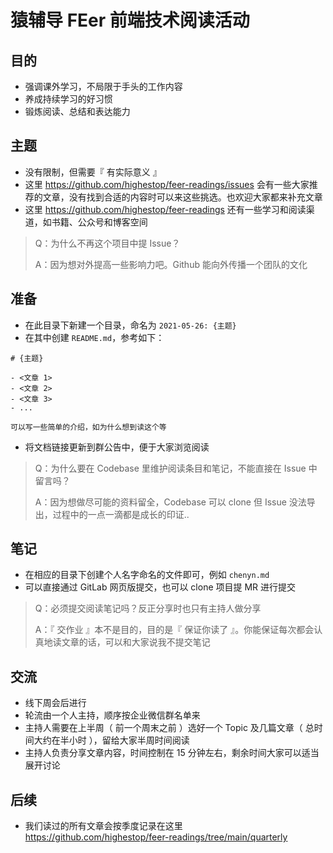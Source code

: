 # 猿辅导 FEer 前端技术阅读活动

## 目的

- 强调课外学习，不局限于手头的工作内容
- 养成持续学习的好习惯
- 锻炼阅读、总结和表达能力

## 主题

- 没有限制，但需要『 有实际意义 』
- 这里 <https://github.com/highestop/feer-readings/issues> 会有一些大家推荐的文章，没有找到合适的内容时可以来这些挑选。也欢迎大家都来补充文章
- 这里 <https://github.com/highestop/feer-readings> 还有一些学习和阅读渠道，如书籍、公众号和博客空间

> Q：为什么不再这个项目中提 Issue？
> 
> A：因为想对外提高一些影响力吧。Github 能向外传播一个团队的文化

## 准备

- 在此目录下新建一个目录，命名为 `2021-05-26: {主题}`
- 在其中创建 `README.md`，参考如下：

```
# {主题}

- <文章 1>
- <文章 2>
- <文章 3>
- ...

可以写一些简单的介绍，如为什么想到读这个等
```

- 将文档链接更新到群公告中，便于大家浏览阅读

> Q：为什么要在 Codebase 里维护阅读条目和笔记，不能直接在 Issue 中留言吗？
>
> A：因为想做尽可能的资料留全，Codebase 可以 clone 但 Issue 没法导出，过程中的一点一滴都是成长的印证..

## 笔记

- 在相应的目录下创建个人名字命名的文件即可，例如 `chenyn.md`
- 可以直接通过 GitLab 网页版提交，也可以 clone 项目提 MR 进行提交

> Q：必须提交阅读笔记吗？反正分享时也只有主持人做分享
>
> A：『 交作业 』本不是目的，目的是『 保证你读了 』。你能保证每次都会认真地读文章的话，可以和大家说我不提交笔记

## 交流

- 线下周会后进行
- 轮流由一个人主持，顺序按企业微信群名单来
- 主持人需要在上半周（ 前一个周末之前 ）选好一个 Topic 及几篇文章（ 总时间大约在半小时 ），留给大家半周时间阅读
- 主持人负责分享文章内容，时间控制在 15 分钟左右，剩余时间大家可以适当展开讨论

## 后续

- 我们读过的所有文章会按季度记录在这里 <https://github.com/highestop/feer-readings/tree/main/quarterly>
